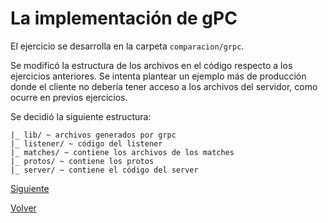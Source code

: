 # La implementación de gPC

El ejercicio se desarrolla en la carpeta `comparacion/grpc`.

Se modificó la estructura de los archivos en el código respecto a los ejercicios anteriores. Se intenta plantear un ejemplo más de producción donde el cliente no debería tener acceso a los archivos del servidor, como ocurre en previos ejercicios.

Se decidió la siguiente estructura:
```
|_ lib/ ~ archivos generados por grpc
|_ listener/ ~ código del listener
|_ matches/ ~ contiene los archivos de los matches
|_ protos/ ~ contiene los protos
|_ server/ ~ contiene el código del server
```

[Siguiente](listar-partidos.md)

[Volver](../intro.md)


